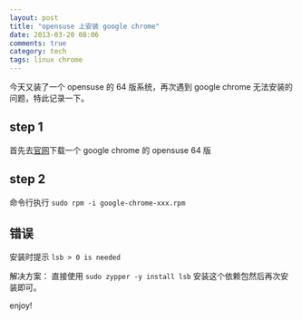 ```yaml
---
layout: post
title: "opensuse 上安装 google chrome"
date: 2013-03-20 08:06
comments: true
category: tech
tags: linux chrome 
---
```


今天又装了一个 opensuse 的 64 版系统，再次遇到 google chrome 无法安装的问题，特此记录一下。

<!--more-->

## step 1

首先去[官网]()下载一个 google chrome 的 opensuse 64 版 

## step 2

命令行执行 `sudo rpm -i google-chrome-xxx.rpm`

## 错误

安装时提示  `lsb > 0 is needed`

解决方案： 直接使用 `sudo zypper -y install lsb` 安装这个依赖包然后再次安装即可。

enjoy!
